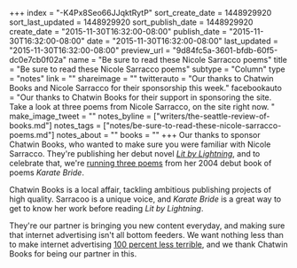 +++
index = "-K4Px8Seo66JJqktRytP"
sort_create_date = 1448929920
sort_last_updated = 1448929920
sort_publish_date = 1448929920
create_date = "2015-11-30T16:32:00-08:00"
publish_date = "2015-11-30T16:32:00-08:00"
date = "2015-11-30T16:32:00-08:00"
last_updated = "2015-11-30T16:32:00-08:00"
preview_url = "9d84fc5a-3601-bfdb-60f5-dc0e7cb0f02a"
name = "Be sure to read these Nicole Sarracco poems"
title = "Be sure to read these Nicole Sarracco poems"
subtype = "Column"
type = "notes"
link = ""
shareimage = ""
twitterauto = "Our thanks to Chatwin Books and Nicole Sarracco for their sponsorship this week."
facebookauto = "Our thanks to Chatwin Books for their support in sponsoring the site. Take a look at three poems from Nicole Sarracco, on the site right now. "
make_image_tweet = ""
notes_byline = ["writers/the-seattle-review-of-books.md"]
notes_tags = ["notes/be-sure-to-read-these-nicole-sarracco-poems.md"]
notes_about = ""
books = ""
+++
Our thanks to sponsor Chatwin Books, who wanted to make sure you were familiar with Nicole Sarracco. They're publishing her debut novel [_Lit by Lightning_](http://www.chatwinbooks.com/shop/litbylightning), and to celebrate that, we're [running three poems](http://seattlereviewofbooks.com/sponsorships) from her 2004 debut book of poems _Karate Bride_. 

Chatwin Books is a local affair, tackling ambitious publishing projects of high quality. Sarracoo is a unique voice, and _Karate Bride_ is a great way to get to know her work before reading _Lit by Lightning_. 

They're our partner is bringing you new content everyday, and making sure that internet advertising isn't all bottom feeders. We want nothing less than to make internet advertising [100 percent less terrible](http://seattlereviewofbooks.com/notes/2015/08/05/help-us-make-internet-advertisements-100-percent-less-terrible/), and we thank Chatwin Books for being our partner in this.